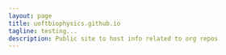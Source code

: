```yaml
---
layout: page
title: uoftbiophysics.github.io
tagline: testing...
description: Public site to host info related to org repos
---
```

